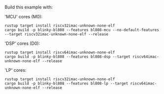 Build this example with:

'MCU' cores (M0):

```
rustup target install riscv32imac-unknown-none-elf
cargo build -p blinky-bl808 --features bl808-mcu --no-default-features --target riscv32imac-unknown-none-elf --release
```

'DSP' cores (D0):

```
rustup target install riscv64imac-unknown-none-elf
cargo build -p blinky-bl808 --features bl808-dsp --target riscv64imac-unknown-none-elf --release
```

'LP' cores:

```
rustup target install riscv32imac-unknown-none-elf
cargo build -p blinky-bl808 --features bl808-lp --target riscv64imac-unknown-none-elf --release
```
